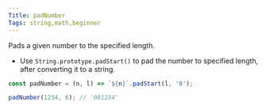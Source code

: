 ```yaml
---
Title: padNumber
Tags: string,math,beginner
---
```


Pads a given number to the specified length.

- Use `String.prototype.padStart()` to pad the number to specified length, after converting it to a string.

```js
const padNumber = (n, l) => `${n}`.padStart(l, '0');
```

```js
padNumber(1234, 6); // '001234'
```
